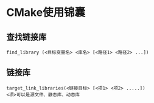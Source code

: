 # CMake使用锦囊

## 查找链接库

	find_library (<目标变量名> <库名> [<路径1> <路径2> ...])
	
## 链接库
	
	target_link_libraries(<链接目标> [<项1> <项2> .....])
	<项>可以是源文件、静态库、动态库
	
	
	
